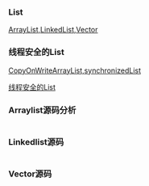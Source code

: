 ### List

[ArrayList,LinkedList,Vector](https://blog.csdn.net/kuangsonghan/article/details/79861170)

### 线程安全的List

[CopyOnWriteArrayList,synchronizedList](https://www.jianshu.com/p/6455a4e66e14)

[线程安全的List](https://blog.csdn.net/p_programmer/article/details/86027076)

### Arraylist源码分析

```

```

### Linkedlist源码

```

```

### Vector源码

```

```